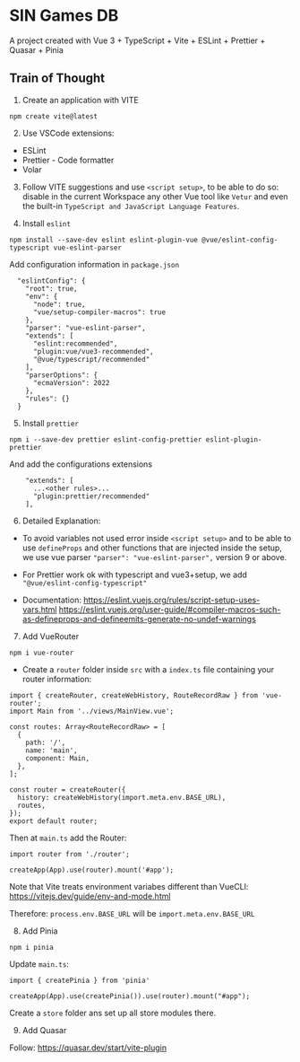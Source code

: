 # SIN Games DB

A project created with Vue 3 + TypeScript + Vite + ESLint + Prettier + Quasar + Pinia

## Train of Thought

1. Create an application with VITE

```
npm create vite@latest
```

2. Use VSCode extensions:

- ESLint
- Prettier - Code formatter
- Volar

3. Follow VITE suggestions and use `<script setup>`, to be able to do so: disable in the current Workspace any other Vue tool like `Vetur` and even the built-in `TypeScript and JavaScript Language Features`.

4. Install `eslint`

```
npm install --save-dev eslint eslint-plugin-vue @vue/eslint-config-typescript vue-eslint-parser
```

Add configuration information in `package.json`

```
  "eslintConfig": {
    "root": true,
    "env": {
      "node": true,
      "vue/setup-compiler-macros": true
    },
    "parser": "vue-eslint-parser",
    "extends": [
      "eslint:recommended",
      "plugin:vue/vue3-recommended",
      "@vue/typescript/recommended"
    ],
    "parserOptions": {
      "ecmaVersion": 2022
    },
    "rules": {}
  }
```

5. Install `prettier`

```
npm i --save-dev prettier eslint-config-prettier eslint-plugin-prettier
```

And add the configurations extensions
```
    "extends": [
      ...<other rules>...
      "plugin:prettier/recommended"
    ],
```

6. Detailed Explanation:
- To avoid variables not used error inside `<script setup>` and to be able to use `defineProps` and other functions that are injected inside the setup, we use vue parser `"parser": "vue-eslint-parser",` version 9 or above.
- For Prettier work ok with typescript and vue3+setup, we add `"@vue/eslint-config-typescript"`

- Documentation:
https://eslint.vuejs.org/rules/script-setup-uses-vars.html
https://eslint.vuejs.org/user-guide/#compiler-macros-such-as-defineprops-and-defineemits-generate-no-undef-warnings

7. Add VueRouter

```
npm i vue-router
```

- Create a `router` folder inside `src` with a `index.ts` file containing your router information:
```
import { createRouter, createWebHistory, RouteRecordRaw } from 'vue-router';
import Main from '../views/MainView.vue';

const routes: Array<RouteRecordRaw> = [
  {
    path: '/',
    name: 'main',
    component: Main,
  },
];

const router = createRouter({
  history: createWebHistory(import.meta.env.BASE_URL),
  routes,
});
export default router;
```
Then at `main.ts` add the Router:
```
import router from './router';

createApp(App).use(router).mount('#app');
```
Note that Vite treats environment variabes different than VueCLI:
https://vitejs.dev/guide/env-and-mode.html

Therefore: `process.env.BASE_URL` will be `import.meta.env.BASE_URL`

8. Add Pinia

```
npm i pinia
```
Update `main.ts`:
```
import { createPinia } from 'pinia'

createApp(App).use(createPinia()).use(router).mount("#app");
```

Create a `store` folder ans set up all store modules there.

9. Add Quasar

Follow: https://quasar.dev/start/vite-plugin
